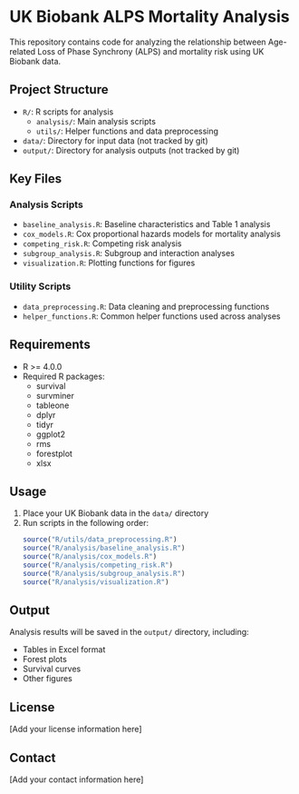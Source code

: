 # UK Biobank ALPS Mortality Analysis

This repository contains code for analyzing the relationship between Age-related Loss of Phase Synchrony (ALPS) and mortality risk using UK Biobank data.

## Project Structure

- `R/`: R scripts for analysis
  - `analysis/`: Main analysis scripts
  - `utils/`: Helper functions and data preprocessing
- `data/`: Directory for input data (not tracked by git)
- `output/`: Directory for analysis outputs (not tracked by git)

## Key Files

### Analysis Scripts
- `baseline_analysis.R`: Baseline characteristics and Table 1 analysis
- `cox_models.R`: Cox proportional hazards models for mortality analysis
- `competing_risk.R`: Competing risk analysis
- `subgroup_analysis.R`: Subgroup and interaction analyses
- `visualization.R`: Plotting functions for figures

### Utility Scripts
- `data_preprocessing.R`: Data cleaning and preprocessing functions
- `helper_functions.R`: Common helper functions used across analyses

## Requirements

- R >= 4.0.0
- Required R packages:
  - survival
  - survminer
  - tableone
  - dplyr
  - tidyr
  - ggplot2
  - rms
  - forestplot
  - xlsx

## Usage

1. Place your UK Biobank data in the `data/` directory
2. Run scripts in the following order:
   ```R
   source("R/utils/data_preprocessing.R")
   source("R/analysis/baseline_analysis.R")
   source("R/analysis/cox_models.R")
   source("R/analysis/competing_risk.R")
   source("R/analysis/subgroup_analysis.R")
   source("R/analysis/visualization.R")
   ```

## Output

Analysis results will be saved in the `output/` directory, including:
- Tables in Excel format
- Forest plots
- Survival curves
- Other figures

## License

[Add your license information here]

## Contact

[Add your contact information here] 